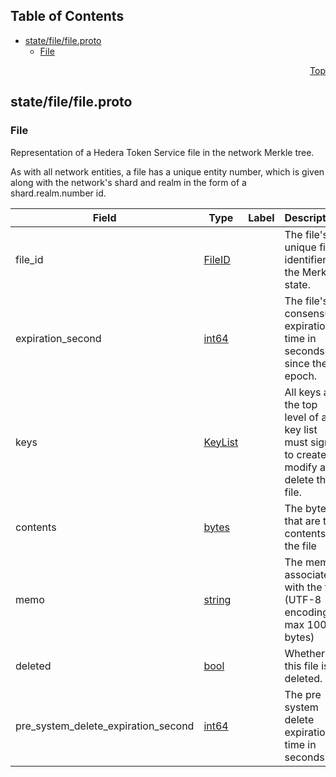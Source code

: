 ## Table of Contents

- [state/file/file.proto](#state_file_file-proto)
    - [File](#proto-File)
  



<a name="state_file_file-proto"></a>
<p align="right"><a href="#top">Top</a></p>

## state/file/file.proto



<a name="proto-File"></a>

### File
Representation of a Hedera Token Service file in the network Merkle tree.

As with all network entities, a file has a unique entity number, which is given along
with the network's shard and realm in the form of a shard.realm.number id.


| Field | Type | Label | Description |
| ----- | ---- | ----- | ----------- |
| file_id | [FileID](#proto-FileID) |  | The file's unique file identifier in the Merkle state. |
| expiration_second | [int64](#int64) |  | The file's consensus expiration time in seconds since the epoch. |
| keys | [KeyList](#proto-KeyList) |  | All keys at the top level of a key list must sign to create, modify and delete the file. |
| contents | [bytes](#bytes) |  | The bytes that are the contents of the file |
| memo | [string](#string) |  | The memo associated with the file (UTF-8 encoding max 100 bytes) |
| deleted | [bool](#bool) |  | Whether this file is deleted. |
| pre_system_delete_expiration_second | [int64](#int64) |  | The pre system delete expiration time in seconds |





 <!-- end messages -->

 <!-- end enums -->

 <!-- end HasExtensions -->

 <!-- end services -->


